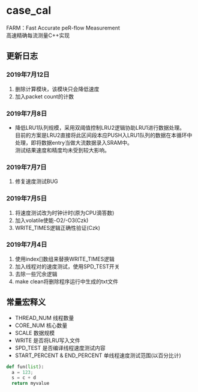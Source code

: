 # case_cal
FARM：Fast Accurate peR-flow Measurement  
高速精确每流测量C++实现

## 更新日志
### 2019年7月12日
1. 删除计算模块，该模块只会降低速度
2. 加入packet count的计数
### 2019年7月8日
* 降低LRU1队列规模，采用双阈值控制LRU2逻辑协助LRU1进行数据处理。  
目前的方案是LRU2直接将此区间段本应PUSH入LRU1队列的数据在本循环中处理，即将数据entry当做大流数据录入SRAM中。  
测试结果速度和精度均未受到较大影响。
### 2019年7月7日
1. 修复速度测试BUG
### 2019年7月5日
1. 将速度测试改为时钟计时(原为CPU滴答数)
2. 加入volatile使能-O2/-O3(Czk)
3. WRITE_TIMES逻辑正确性验证(Czk)
### 2019年7月4日
1. 使用index[]数组来替换WRITE_TIMES逻辑
2. 加入线程对的速度测试，使用SPD_TEST开关
3. 去除一些冗余逻辑
4. make clean将删除程序运行中生成的txt文件

## 常量宏释义
* THREAD_NUM 线程数量
* CORE_NUM 核心数量
* SCALE 数据规模
* WRITE 是否将LRU写入文件
* SPD_TEST 是否编译线程速度测试内容
* START_PERCENT & END_PERCENT 单线程速度测试范围(以百分比计)
```python
def fun(list):
  a = 123;
  s = c + d
  return myvalue
```
